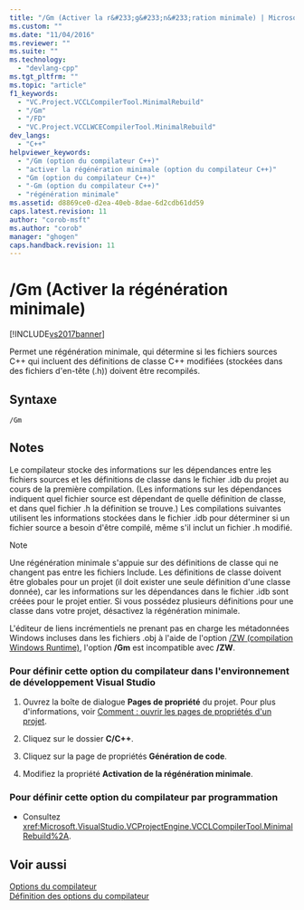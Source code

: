 ```yaml
---
title: "/Gm (Activer la r&#233;g&#233;n&#233;ration minimale) | Microsoft Docs"
ms.custom: ""
ms.date: "11/04/2016"
ms.reviewer: ""
ms.suite: ""
ms.technology: 
  - "devlang-cpp"
ms.tgt_pltfrm: ""
ms.topic: "article"
f1_keywords: 
  - "VC.Project.VCCLCompilerTool.MinimalRebuild"
  - "/Gm"
  - "/FD"
  - "VC.Project.VCCLWCECompilerTool.MinimalRebuild"
dev_langs: 
  - "C++"
helpviewer_keywords: 
  - "/Gm (option du compilateur C++)"
  - "activer la régénération minimale (option du compilateur C++)"
  - "Gm (option du compilateur C++)"
  - "-Gm (option du compilateur C++)"
  - "régénération minimale"
ms.assetid: d8869ce0-d2ea-40eb-8dae-6d2cdb61dd59
caps.latest.revision: 11
author: "corob-msft"
ms.author: "corob"
manager: "ghogen"
caps.handback.revision: 11
---
```

# /Gm (Activer la r&#233;g&#233;n&#233;ration minimale)
[!INCLUDE[vs2017banner](../../assembler/inline/includes/vs2017banner.md)]

Permet une régénération minimale, qui détermine si les fichiers sources C\+\+ qui incluent des définitions de classe C\+\+ modifiées \(stockées dans des fichiers d'en\-tête \(.h\)\) doivent être recompilés.  
  
## Syntaxe  
  
```  
/Gm  
```  
  
## Notes  
 Le compilateur stocke des informations sur les dépendances entre les fichiers sources et les définitions de classe dans le fichier .idb du projet au cours de la première compilation.  \(Les informations sur les dépendances indiquent quel fichier source est dépendant de quelle définition de classe, et dans quel fichier .h la définition se trouve.\) Les compilations suivantes utilisent les informations stockées dans le fichier .idb pour déterminer si un fichier source a besoin d'être compilé, même s'il inclut un fichier .h modifié.  
  
> [!NOTE]
>  Une régénération minimale s'appuie sur des définitions de classe qui ne changent pas entre les fichiers Include.  Les définitions de classe doivent être globales pour un projet \(il doit exister une seule définition d'une classe donnée\), car les informations sur les dépendances dans le fichier .idb sont créées pour le projet entier.  Si vous possédez plusieurs définitions pour une classe dans votre projet, désactivez la régénération minimale.  
  
 L'éditeur de liens incrémentiels ne prenant pas en charge les métadonnées Windows incluses dans les fichiers .obj à l'aide de l'option [\/ZW \(compilation Windows Runtime\)](../../build/reference/zw-windows-runtime-compilation.md), l'option **\/Gm** est incompatible avec **\/ZW**.  
  
### Pour définir cette option du compilateur dans l'environnement de développement Visual Studio  
  
1.  Ouvrez la boîte de dialogue **Pages de propriété** du projet.  Pour plus d'informations, voir [Comment : ouvrir les pages de propriétés d'un projet](../../misc/how-to-open-project-property-pages.md).  
  
2.  Cliquez sur le dossier **C\/C\+\+**.  
  
3.  Cliquez sur la page de propriétés **Génération de code**.  
  
4.  Modifiez la propriété **Activation de la régénération minimale**.  
  
### Pour définir cette option du compilateur par programmation  
  
-   Consultez <xref:Microsoft.VisualStudio.VCProjectEngine.VCCLCompilerTool.MinimalRebuild%2A>.  
  
## Voir aussi  
 [Options du compilateur](../../build/reference/compiler-options.md)   
 [Définition des options du compilateur](../../build/reference/setting-compiler-options.md)